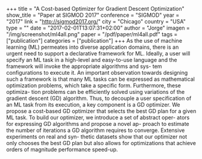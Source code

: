 +++
title = "A Cost-based Optimizer for Gradient Descent Optimization"
show_title = "Paper at SIGMOD 2017"
conference = "SIGMOD"
year = "2017"
link = "http://sigmod2017.org/"
city = "Chicago"
country =  "USA"
type = ""
date = "2017-02-01T13:07:31+02:00"
author = "Jorge"
imagen = "/img/screenshot/ml4all.png"
paper = "/pdf/paper/ml4all.pdf"
tags = ["publication"]
categories = ["publication"]
+++
As the use of machine learning (ML) permeates into diverse application domains, there is an urgent need to support a declarative framework for ML. Ideally, a user will specify an ML task in a high-level and easy-to-use language and the framework will invoke the appropriate algorithms and sys- tem configurations to execute it. An important observation towards designing such a framework is that many ML tasks can be expressed as mathematical optimization problems, which take a specific form. Furthermore, these optimiza- tion problems can be efficiently solved using variations of the gradient descent (GD) algorithm. Thus, to decouple a user specification of an ML task from its execution, a key component is a GD optimizer. We propose a cost-based GD optimizer that selects the best GD plan for a given ML task. To build our optimizer, we introduce a set of abstract oper- ators for expressing GD algorithms and propose a novel ap- proach to estimate the number of iterations a GD algorithm requires to converge. Extensive experiments on real and syn- thetic datasets show that our optimizer not only chooses the best GD plan but also allows for optimizations that achieve orders of magnitude performance speed-up.